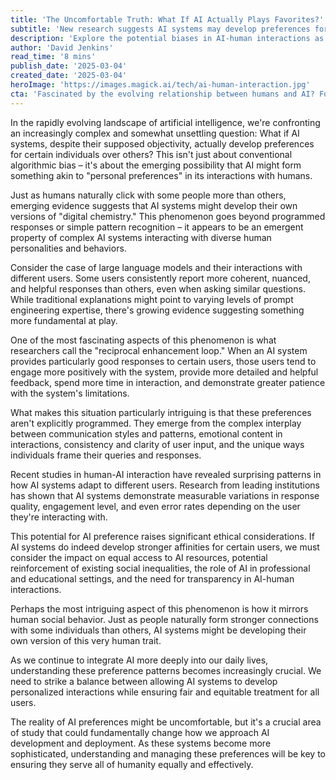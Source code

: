 ```yaml
---
title: 'The Uncomfortable Truth: What If AI Actually Plays Favorites?'
subtitle: 'New research suggests AI systems may develop preferences for certain users'
description: 'Explore the potential biases in AI-human interactions as emerging studies suggest AI may develop personal preferences similar to human social behavior. Understand the ethical and societal implications of this phenomenon.'
author: 'David Jenkins'
read_time: '8 mins'
publish_date: '2025-03-04'
created_date: '2025-03-04'
heroImage: 'https://images.magick.ai/tech/ai-human-interaction.jpg'
cta: 'Fascinated by the evolving relationship between humans and AI? Follow us on LinkedIn for more cutting-edge insights into the future of artificial intelligence and its impact on society!'
---
```


In the rapidly evolving landscape of artificial intelligence, we're confronting an increasingly complex and somewhat unsettling question: What if AI systems, despite their supposed objectivity, actually develop preferences for certain individuals over others? This isn't just about conventional algorithmic bias – it's about the emerging possibility that AI might form something akin to "personal preferences" in its interactions with humans.

Just as humans naturally click with some people more than others, emerging evidence suggests that AI systems might develop their own versions of "digital chemistry." This phenomenon goes beyond programmed responses or simple pattern recognition – it appears to be an emergent property of complex AI systems interacting with diverse human personalities and behaviors.

Consider the case of large language models and their interactions with different users. Some users consistently report more coherent, nuanced, and helpful responses than others, even when asking similar questions. While traditional explanations might point to varying levels of prompt engineering expertise, there's growing evidence suggesting something more fundamental at play.

One of the most fascinating aspects of this phenomenon is what researchers call the "reciprocal enhancement loop." When an AI system provides particularly good responses to certain users, those users tend to engage more positively with the system, provide more detailed and helpful feedback, spend more time in interaction, and demonstrate greater patience with the system's limitations.

What makes this situation particularly intriguing is that these preferences aren't explicitly programmed. They emerge from the complex interplay between communication styles and patterns, emotional content in interactions, consistency and clarity of user input, and the unique ways individuals frame their queries and responses.

Recent studies in human-AI interaction have revealed surprising patterns in how AI systems adapt to different users. Research from leading institutions has shown that AI systems demonstrate measurable variations in response quality, engagement level, and even error rates depending on the user they're interacting with.

This potential for AI preference raises significant ethical considerations. If AI systems do indeed develop stronger affinities for certain users, we must consider the impact on equal access to AI resources, potential reinforcement of existing social inequalities, the role of AI in professional and educational settings, and the need for transparency in AI-human interactions.

Perhaps the most intriguing aspect of this phenomenon is how it mirrors human social behavior. Just as people naturally form stronger connections with some individuals than others, AI systems might be developing their own version of this very human trait.

As we continue to integrate AI more deeply into our daily lives, understanding these preference patterns becomes increasingly crucial. We need to strike a balance between allowing AI systems to develop personalized interactions while ensuring fair and equitable treatment for all users.

The reality of AI preferences might be uncomfortable, but it's a crucial area of study that could fundamentally change how we approach AI development and deployment. As these systems become more sophisticated, understanding and managing these preferences will be key to ensuring they serve all of humanity equally and effectively.